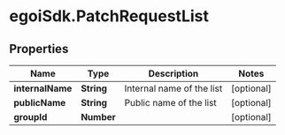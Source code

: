 # egoiSdk.PatchRequestList

## Properties
Name | Type | Description | Notes
------------ | ------------- | ------------- | -------------
**internalName** | **String** | Internal name of the list | [optional] 
**publicName** | **String** | Public name of the list | [optional] 
**groupId** | **Number** |  | [optional] 


